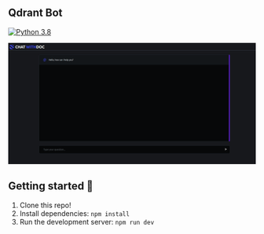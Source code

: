 ## Qdrant Bot
[![Python 3.8](https://img.shields.io/badge/Python-3.8-3776AB?logo=python)](https://www.python.org/downloads/release/python-360/)

![](./qdrant_bot.png)
## Getting started 🚀

1. Clone this repo!
2. Install dependencies: `npm install`
3. Run the development server: `npm run dev`
